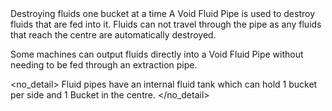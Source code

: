 <lore>
Destroying fluids one bucket at a time
</lore>
<no_lore>
A Void Fluid Pipe is used to destroy fluids that are fed into it.
</no_lore>

<recipes stack="buildcrafttransport:pipe_fluids_void_colorless"/>

<chapter name="Pipe Mechanics"/>
Fluids can not travel through the pipe as any fluids that reach the centre are automatically destroyed.

Some machines can output fluids directly into a Void Fluid Pipe without needing to be fed through an extraction pipe.

<no_detail>
Fluid pipes have an internal fluid tank which can hold 1 bucket per side and 1 Bucket in the centre.
</no_detail>

<usages stack="buildcrafttransport:pipe_fluids_void_colorless"/>